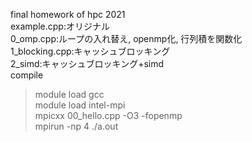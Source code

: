 final homework of hpc 2021
<br>
example.cpp:オリジナル
<br>
0_omp.cpp:ループの入れ替え, openmp化, 行列積を関数化
<br>
1_blocking.cpp:キャッシュブロッキング
<br>
2_simd:キャッシュブロッキング+simd
<br>
compile 
> module load gcc  
> module load intel-mpi  
> mpicxx 00_hello.cpp -O3 -fopenmp  
> mpirun -np 4 ./a.out
